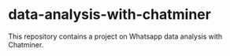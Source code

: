 # data-analysis-with-chatminer
This repository contains a project on Whatsapp data analysis with Chatminer.
